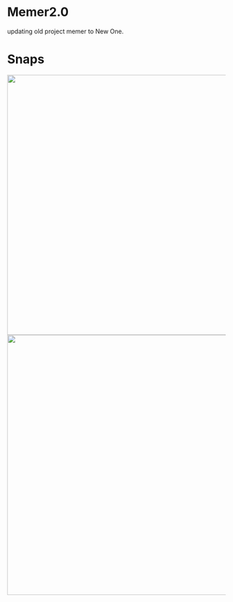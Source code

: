 # Memer2.0
updating old project memer 
to New One.

<p>
   <h1>Snaps</h1>
  <image allingment="center" height=600px src="https://github.com/Ashishmaley/Memer2.0/assets/90534593/afcfeb37-7f87-478b-b11c-2c03ff5693ed"/>
 <image allingment="center" height=600px src="https://github.com/Ashishmaley/Memer2.0/assets/90534593/fbd9d78a-5d68-4def-8d0b-161e5c60071f"/>
</p>
